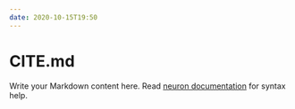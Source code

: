 ```yaml
---
date: 2020-10-15T19:50
---
```


# CITE.md

Write your Markdown content here. Read [neuron documentation](https://neuron.zettel.page/2011404.html) for syntax help.

